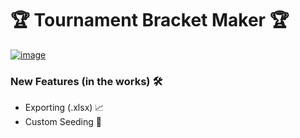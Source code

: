 # 🏆 Tournament Bracket Maker 🏆
 
[![image](https://user-images.githubusercontent.com/55027279/125179569-f8d4f180-e1b4-11eb-9fe9-04cdadccfeff.png)](https://xdwightsbeetsx.github.io/tournament-bracket/) 


### New Features (in the works) 🛠️

- Exporting (.xlsx) 📈
- Custom Seeding 🌾
